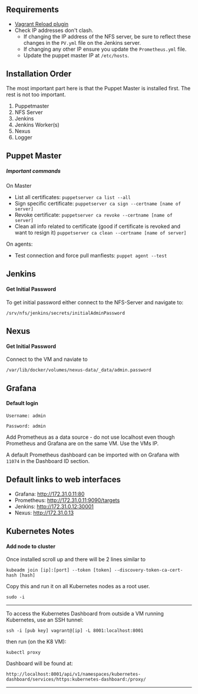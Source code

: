 ## Requirements

- [Vagrant Reload plugin](https://github.com/aidanns/vagrant-reload)
- Check IP addresses don't clash.
  - If changing the IP address of the NFS server, be sure to reflect these changes in the `PV.yml` file on the Jenkins server.
  - If changing any other IP ensure you update the `Prometheus.yml` file.
  - Update the puppet master IP at `/etc/hosts`.

## Installation Order

The most important part here is that the Puppet Master is installed first. The rest is not too important.

1. Puppetmaster
2. NFS Server
3. Jenkins
4. Jenkins Worker(s)
5. Nexus
6. Logger

## Puppet Master

##### Important commands

On Master

- List all certificates: `puppetserver ca list --all`
- Sign specific certificate: `puppetserver ca sign --certname [name of server]`
- Revoke certificate: `puppetserver ca revoke --certname [name of server]`
- Clean all info related to certificate (good if certificate is revoked and want to resign it) `puppetserver ca clean --certname [name of server]`

On agents:

- Test connection and force pull manfiests: `puppet agent --test`

## Jenkins

#### Get Initial Password

To get initial password either connect to the NFS-Server and navigate to:

```
/srv/nfs/jenkins/secrets/initialAdminPassword
```

## Nexus

#### Get Initial Password

Connect to the VM and naviate to

```
/var/lib/docker/volumes/nexus-data/_data/admin.password
```

## Grafana

#### Default login

`Username: admin`

`Password: admin`

Add Prometheus as a data source - do not use localhost even though Prometheus and Grafana are on the same VM. Use the VMs IP.

A default Prometheus dashboard can be imported with
on Grafana with `11074` in the Dashboard ID section.

## Default links to web interfaces

- Grafana: http://172.31.0.11:80
- Prometheus: http://172.31.0.11:9090/targets
- Jenkins: http://172.31.0.12:30001
- Nexus: http://172.31.0.13

## Kubernetes Notes

#### Add node to cluster

Once installed scroll up and there will be 2 lines similar to

```
kubeadm join [ip]:[port] --token [token] --discovery-token-ca-cert-hash [hash]
```

Copy this and run it on all Kubernetes nodes as a root user.

```
sudo -i
```

---

To access the Kubernetes Dashboard from outside a VM running Kubernetes, use an SSH tunnel:

```
ssh -i [pub key] vagrant@[ip] -L 8001:localhost:8001
```

then run (on the K8 VM):

```
kubectl proxy
```

Dashboard will be found at:

```
http://localhost:8001/api/v1/namespaces/kubernetes-dashboard/services/https:kubernetes-dashboard:/proxy/
```

---
